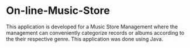 # On-line-Music-Store
This application is developed for a Music Store Management where the management can conveniently categorize records or albums according to the their respective genre. This application was done using Java.
